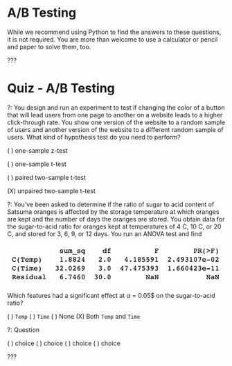 # A/B Testing

While we recommend using Python to find the answers to these questions, it is not required. You are more than welcome to use a calculator or pencil and paper to solve them, too.

???

# Quiz - A/B Testing

?: You design and run an experiment to test if changing the color of a button that will lead users from one page to another on a website leads to a higher click-through rate. You show one version of the website to a random sample of users and another version of the website to a different random sample of users. What kind of hypothesis test do you need to perform? 

( ) one-sample z-test

( ) one-sample t-test

( ) paired two-sample t-test

(X) unpaired two-sample t-test 


?: You’ve been asked to determine if the ratio of sugar to acid content of Satsuma oranges is affected by the storage temperature at which oranges are kept and the number of days the oranges are stored. You obtain data for the sugar-to-acid ratio for oranges kept at temperatures of 4 C, 10 C, or 20 C, and stored for 3, 6, 9, or 12 days. You run an ANOVA test and find

<p align="center">
<img src="images/satsuma_anova_table.png" width="500">
</p>

Which features had a significant effect at $\alpha$ = 0.05$ on the sugar-to-acid ratio? 

( ) `Temp`
( ) `Time`
( ) None 
(X) Both `Temp` and `Time` 

?: Question

( ) choice 
( ) choice 
( ) choice 
( ) choice

???


